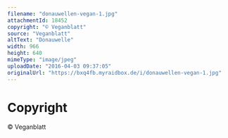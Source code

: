 ```yaml
---
filename: "donauwellen-vegan-1.jpg"
attachmentId: 18452
copyright: "© Veganblatt"
source: "Veganblatt"
altText: "Donauwelle"
width: 966
height: 640
mimeType: "image/jpeg"
uploadDate: "2016-04-03 09:37:05"
originalUrl: "https://bxq4fb.myraidbox.de/i/donauwellen-vegan-1.jpg"
---
```


# Copyright

© Veganblatt
